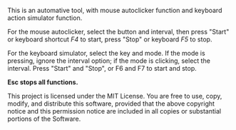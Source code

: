 This is an automative tool, with mouse autoclicker function and keyboard action simulator function.

For the mouse autoclicker, select the button and interval, then press "Start" or keyboard shortcut *F4* to start, press "Stop" or keyboard *F5* to stop.

For the keyboard simulator, select the key and mode. If the mode is pressing, ignore the interval option; if the mode is clicking, select the interval. Press "Start" and "Stop", or F6 and F7 to start and stop.

****Esc stops all functions.****

This project is licensed under the MIT License. You are free to use, copy, modify, and distribute this software, provided that the above copyright notice and this permission notice are included in all copies or substantial portions of the Software.
